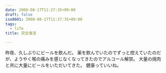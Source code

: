 ```yaml
---
date: 2008-08-17T11:27:35+09:00
draft: false
iso8601: 2008-08-17T11:27:35+09:00
tags:
  - life
title: 完全復活

---
```


昨夜、久しぶりにビールを飲んだ。
薬を飲んでいたのでずっと控えていたのだが、ようやく喉の痛みを感じなくなってきたのでアルコール解禁。
大量の焼肉と共に大量にビールをいただいてきた。
健康っていいね。
